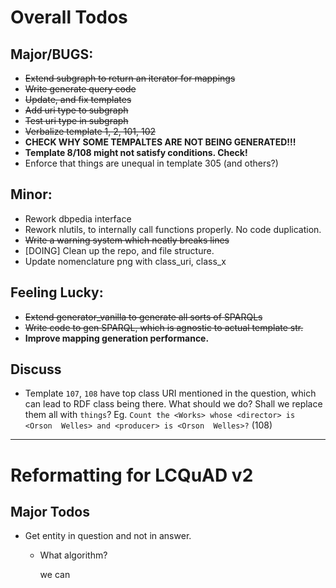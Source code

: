 # Overall Todos

## Major/BUGS:

- ~~Extend subgraph to return an iterator for mappings~~
- ~~Write generate query code~~
- ~~Update, and fix templates~~
- ~~Add uri type to subgraph~~
- ~~Test uri type in subgraph~~
- ~~Verbalize template 1, 2, 101, 102~~
- **CHECK WHY SOME TEMPALTES ARE NOT BEING GENERATED!!!**
- **Template 8/108 might not satisfy conditions. Check!**
- Enforce that things are unequal in template 305 (and others?)

## Minor:

- Rework dbpedia interface
- Rework nlutils, to internally call functions properly. No code duplication.
- ~~Write a warning system which neatly breaks lines~~
- [DOING] Clean up the repo, and file structure.
- Update nomenclature png with class_uri, class_x

## Feeling Lucky:

- ~~Extend generator_vanilla to generate all sorts of SPARQLs~~
- ~~Write code to gen SPARQL, which is agnostic to actual template str.~~
- **Improve mapping generation performance.**

## Discuss

- Template `107`, `108` have top class URI mentioned in the question, which can lead to RDF class being there. 
What should we do? Shall we replace them all with `things`?
Eg. `Count the <Works> whose <director> is <Orson  Welles> and <producer> is <Orson  Welles>?` (108)



-------------------------

# Reformatting for LCQuAD v2

## Major Todos

- Get entity in question and not in answer.
    - What algorithm?
    
       we can